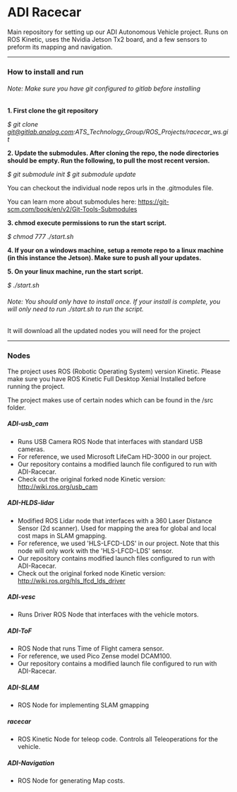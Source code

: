 # ADI Racecar

Main repository for setting up our ADI Autonomous Vehicle project. Runs on ROS Kinetic, uses the Nvidia Jetson Tx2 board, and a few sensors to preform its mapping and navigation.

- - -
### How to install and run

###### Note: Make sure you have git configured to gitlab before installing

**1. First clone the git repository**

*$ git clone git@gitlab.analog.com:ATS_Technology_Group/ROS_Projects/racecar_ws.git*

**2. Update the submodules. After cloning the repo, the node directories should be empty. Run the following, to pull the most recent version.**

*$ git submodule init*
*$ git submodule update*

You can checkout the individual node repos urls in the .gitmodules file.

You can learn more about submodules here: https://git-scm.com/book/en/v2/Git-Tools-Submodules

**3. chmod execute permissions to run the start script.**

*$ chmod 777 ./start.sh*

**4. If your on a windows machine, setup a remote repo to a linux machine (in this instance the Jetson). Make sure to push all your updates.**

**5. On your linux machine, run the start script.**

*$ ./start.sh*

###### Note: You should only have to install once. If your install is complete, you will only need to run ./start.sh to run the script.

It will download all the updated nodes you will need for the project

- - -
### Nodes

The project uses ROS (Robotic Operating System) version Kinetic. Please make sure you have ROS Kinetic Full Desktop Xenial Installed before running the project.

The project makes use of certain nodes which can be found in the /src folder.

##### ADI-usb_cam

- Runs USB Camera ROS Node that interfaces with standard USB cameras.
- For reference, we used Microsoft LifeCam HD-3000 in our project.
- Our repository contains a modified launch file configured to run with ADI-Racecar.
- Check out the original forked node Kinetic version: http://wiki.ros.org/usb_cam

##### ADI-HLDS-lidar

- Modified ROS Lidar node that interfaces with a 360 Laser Distance Sensor (2d scanner). Used for mapping the area for global and local cost maps in SLAM gmapping.
- For reference, we used 'HLS-LFCD-LDS' in our project. Note that this node will only work with the 'HLS-LFCD-LDS' sensor.
- Our repository contains modified launch files configured to run with ADI-Racecar.
- Check out the original forked node Kinetic version: http://wiki.ros.org/hls_lfcd_lds_driver

##### ADI-vesc

- Runs Driver ROS Node that interfaces with the vehicle motors.

##### ADI-ToF

- ROS Node that runs Time of Flight camera sensor.
- For reference, we used Pico Zense model DCAM100.
- Our repository contains a modified launch file configured to run with ADI-Racecar.

##### ADI-SLAM

- ROS Node for implementing SLAM gmapping

##### racecar

- ROS Kinetic Node for teleop code. Controls all Teleoperations for the vehicle.

##### ADI-Navigation

- ROS Node for generating Map costs.
